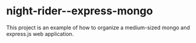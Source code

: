 # night-rider--express-mongo
This project is an example of how to organize a medium-sized mongo and express.js web application.
